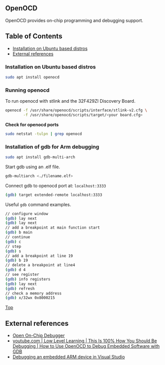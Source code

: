 ## OpenOCD

OpenOCD provides on-chip programming and debugging support.

## Table of Contents
- [Installation on Ubuntu based distros](#installation-on-ubuntu-based-distros)
- [External references](#external-references)

### Installation  on Ubuntu based distros

```bash
sudo apt install openocd
```

### Running openocd
To run openocd with stlink and the 32F429ZI Discovery Board.

```bash
openocd -f /usr/share/openocd/scripts/interface/stlink-v2.cfg \
        -f /usr/share/openocd/scripts/target/<your board.cfg>
```

**Check for openocd ports**
```bash
sudo netstat -tulpn | grep openocd
```

### Installation of gdb for Arm debugging

```bash
sudo apt install gdb-multi-arch
```

Start gdb using an .elf file.
```bash
gdb-multiarch <./filename.elf>
```
Connect gdb to openocd port at: `localhost:3333`

```bash
(gdb) target extended-remote localhost:3333
```
Useful `gdb` command examples.
```bash
// configure window
(gdb) lay next
(gdb) lay next
// add a breakpoint at main function start
(gdb) b main
// continue
(gdb) c
// step
(gdb) s
// add a breakpoint at line 19
(gdb) b 19
// delete a breakpoint at line4
(gdb) d 4
// see register
(gdb) info registers
(gdb) lay next
(gdb) refresh
// check a memory address
(gdb) x/32wx 0x8000215 
```

[Top](#table-of-contents)
## External references
- [Open On-Chip Debugger](https://openocd.org/pages/getting-openocd.html)
- [youtube.com | Low Level Learning | This Is 100% How You Should Be Debugging | How to Use OpenOCD to Debug Embedded Software with GDB](https://www.youtube.com/watch?v=_1u7IOnivnM)
- [Debugging an embedded ARM device in Visual Studio](https://devblogs.microsoft.com/cppblog/debugging-an-embedded-arm-device-in-visual-studio/)

